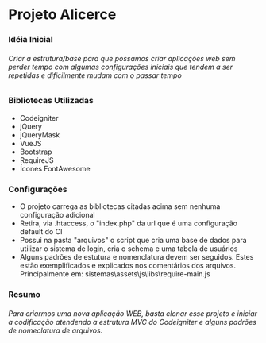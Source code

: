 # Projeto Alicerce

### Idéia Inicial
###### Criar a estrutura/base para que possamos criar aplicações web sem perder tempo com algumas configurações iniciais que tendem a ser repetidas e dificilmente mudam com o passar tempo

### Bibliotecas Utilizadas
* Codeigniter
* jQuery
* jQueryMask
* VueJS 
* Bootstrap
* RequireJS
* Ícones FontAwesome

### Configurações
* O projeto carrega as bibliotecas citadas acima sem nenhuma configuração adicional
* Retira, via .htaccess, o "index.php" da url que é uma configuração default do CI
* Possui na pasta "arquivos" o script que cria uma base de dados para utilizar o sistema de login, cria o schema e uma tabela de usuários
* Alguns padrões de estutura e nomenclatura devem ser seguidos. Estes estão exemplificados e explicados nos comentários dos arquivos.
  Principalmente em: sistemas\assets\js\libs\require-main.js 
  
### Resumo
###### Para criarmos uma nova aplicação WEB, basta clonar esse projeto e iniciar a codificação atendendo a estrutura MVC do Codeigniter e alguns padrões de nomeclatura de arquivos.  